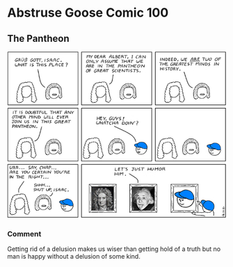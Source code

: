 # Abstruse Goose Comic 100
## The Pantheon

![image](comics/pantheon.png)
### Comment
Getting rid of a delusion makes us wiser than getting hold of a truth but no man is happy without a delusion of some kind.
